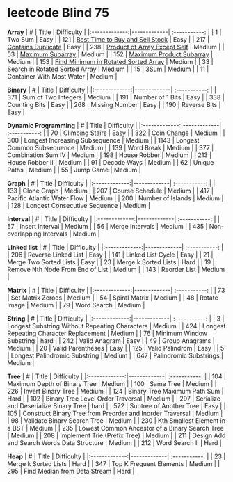 # leetcode Blind 75

**Array**
|   #  |    Title    | Difficulty |
|:-------------:|-------------| :-----------: |
|  1  |  Two Sum  |    Easy    |
| 121 |  [Best Time to Buy and Sell Stock](https://leetcode.com/problems/best-time-to-buy-and-sell-stock/description/) | Easy |
| 217 |  [Contains Duplicate](https://leetcode.com/problems/contains-duplicate/description/) | Easy |
| 238 |  [Product of Array Except Self](https://leetcode.com/problems/product-of-array-except-self/) | Medium |
| 53 | [Maximum Subarray](https://leetcode.com/problems/maximum-subarray/) | Medium |
| 152 | [Maximum Product Subarray](https://leetcode.com/problems/maximum-product-subarray/) | Medium |
| 153 | [Find Minimum in Rotated Sorted Array](https://leetcode.com/problems/find-minimum-in-rotated-sorted-array/) | Medium |
| 33 | [Search in Rotated Sorted Array](https://leetcode.com/problems/search-in-rotated-sorted-array/) | Medium |
| 15 | 3Sum | Medium |
| 11 | Container With Most Water | Medium |

**Binary**
|   #  |    Title    | Difficulty |
|:-------------:|-------------| :-----------: |
|  371  |  Sum of Two Integers  |    Medium    |
|  191  |  Number of 1 Bits  |    Easy    |
|  338  |  Counting Bits  |    Easy    |
|  268  |  Missing Number  |    Easy    |
|  190  |  Reverse Bits  |    Easy    |

**Dynamic Programming**
|   #  |    Title    | Difficulty |
|:-------------:|-------------| :-----------: |
| 70 | Climbing Stairs | Easy |
| 322 | Coin Change | Medium |
| 300 | Longest Increasing Subsequence | Medium |
| 1143 | Longest Common Subsequence | Medium |
| 139 | Word Break | Medium |
| 377 | Combination Sum IV | Medium |
| 198 | House Robber | Medium |
| 213 | House Robber II | Medium |
| 91 | Decode Ways | Medium |
| 62 | Unique Paths | Medium |
| 55 | Jump Game | Medium |

**Graph**
|   #  |    Title    | Difficulty |
|:-------------:|-------------| :-----------: |
| 133 | Clone Graph | Medium |
| 207 | Course Schedule | Medium |
| 417 | Pacific Atlantic Water Flow | Medium |
| 200 | Number of Islands | Medium |
| 128 | Longest Consecutive Sequence | Medium |

**Interval**
|   #  |    Title    | Difficulty |
|:-------------:|-------------| :-----------: |
| 57 | Insert Interval | Medium |
| 56 | Merge Intervals | Medium |
| 435 | Non-overlapping Intervals | Medium |

**Linked list**
|   #  |    Title    | Difficulty |
|:-------------:|-------------| :-----------: |
| 206 | Reverse Linked List | Easy |
| 141 | Linked List Cycle | Easy |
| 21 | Merge Two Sorted Lists | Easy |
| 23 | Merge k Sorted Lists | Hard |
| 19 | Remove Nth Node From End of List | Medium |
| 143 | Reorder List | Medium |

**Matrix**
|   #  |    Title    | Difficulty |
|:-------------:|-------------| :-----------: |
| 73 | Set Matrix Zeroes | Medium |
| 54 | Spiral Matrix | Medium |
| 48 | Rotate Image | Medium |
| 79 | Word Search | Medium |

**String**
|   #  |    Title    | Difficulty |
|:-------------:|-------------| :-----------: |
| 3 | Longest Substring Without Repeating Characters | Medium |
| 424 | Longest Repeating Character Replacement | Medium |
| 76 | Minimum Window Substring | hard |
| 242 | Valid Anagram | Easy |
| 49 | Group Anagrams | Medium |
| 20 | Valid Parentheses | Easy |
| 125 | Valid Palindrom | Easy |
| 5 | Longest Palindromic Substring | Medium |
| 647 | Palindromic Substrings | Medium |

**Tree**
|   #  |    Title    | Difficulty |
|:-------------:|-------------| :-----------: |
| 104 | Maximum Depth of Binary Tree | Medium |
| 100 | Same Tree | Medium |
| 226 | Invert Binary Tree | Medium |
| 124 | Binary Tree Maximum Path Sum | Hard |
| 102 | Binary Tree Level Order Traversal | Medium |
| 297 | Serialize and Deserialize Binary Tree | hard |
| 572 | Subtree of Another Tree | Easy |
| 105 | Construct Binary Tree from Preorder and Inorder Traversal | Medium |
| 98 | Validate Binary Search Tree | Medium |
| 230 | Kth Smallest Element in a BST | Medium |
| 235 | Lowest Common Ancestor of a Binary Search Tree | Medium |
| 208 | Implement Trie (Prefix Tree) | Medium |
| 211 | Design Add and Search Words Data Structure | Medium |
| 212 | Word Search II | Hard |

**Heap**
|   #  |    Title    | Difficulty |
|:-------------:|-------------| :-----------: |
| 23 | Merge k Sorted Lists | Hard |
| 347 | Top K Frequent Elements | Medium |
| 295 | Find Median from Data Stream | Hard |


